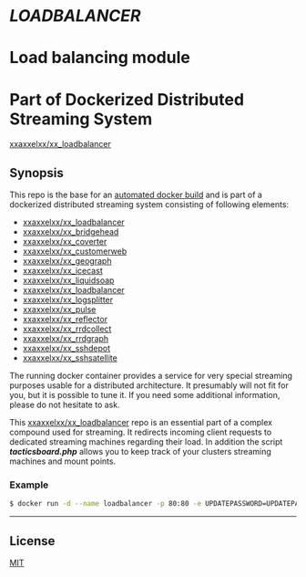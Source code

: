 # ***LOADBALANCER***
# Load balancing module
# Part of Dockerized Distributed Streaming System

[xxaxxelxx/xx_loadbalancer](https://index.docker.io/u/xxaxxelxx/xx_loadbalancer/)

## Synopsis
This repo is the base for an [automated docker build](https://hub.docker.com/r/xxaxxelxx/xx_loadbalancer/) and is part of a dockerized distributed streaming system consisting of following elements:
* [xxaxxelxx/xx_loadbalancer](https://github.com/xxaxxelxx/xx_loadbalancer)
* [xxaxxelxx/xx_bridgehead](https://github.com/xxaxxelxx/xx_bridgehead)
* [xxaxxelxx/xx_coverter](https://github.com/xxaxxelxx/xx_converter)
* [xxaxxelxx/xx_customerweb](https://github.com/xxaxxelxx/xx_customerweb)
* [xxaxxelxx/xx_geograph](https://github.com/xxaxxelxx/xx_geograph)
* [xxaxxelxx/xx_icecast](https://github.com/xxaxxelxx/xx_icecast)
* [xxaxxelxx/xx_liquidsoap](https://github.com/xxaxxelxx/xx_liquidsoap)
* [xxaxxelxx/xx_loadbalancer](https://github.com/xxaxxelxx/xx_loadbalancer)
* [xxaxxelxx/xx_logsplitter](https://github.com/xxaxxelxx/xx_logsplitter)
* [xxaxxelxx/xx_pulse](https://github.com/xxaxxelxx/xx_pulse)
* [xxaxxelxx/xx_reflector](https://github.com/xxaxxelxx/xx_reflector)
* [xxaxxelxx/xx_rrdcollect](https://github.com/xxaxxelxx/xx_rrdcollect)
* [xxaxxelxx/xx_rrdgraph](https://github.com/xxaxxelxx/xx_rrdgraph)
* [xxaxxelxx/xx_sshdepot](https://github.com/xxaxxelxx/xx_sshdepot)
* [xxaxxelxx/xx_sshsatellite](https://github.com/xxaxxelxx/xx_sshsatellite)

The running docker container provides a service for very special streaming purposes usable for a distributed architecture.
It presumably will not fit for you, but it is possible to tune it. If you need some additional information, please do not hesitate to ask.

This [xxaxxelxx/xx_loadbalancer](https://hub.docker.com/r/xxaxxelxx/xx_loadbalancer/) repo is an essential part of a complex compound used for streaming.
It redirects incoming client requests to dedicated streaming machines regarding their load. In addition the script ***tacticsboard.php*** allows you to keep track of your clusters streaming machines and mount points.

### Example
```bash
$ docker run -d --name loadbalancer -p 80:80 -e UPDATEPASSWORD=UPDATEPASSWORD --restart=always xxaxxelxx/xx_loadbalancer
```
***

## License

[MIT](https://github.com/xxaxxelxx/xx_Liquidsoap/blob/master/LICENSE.md)
